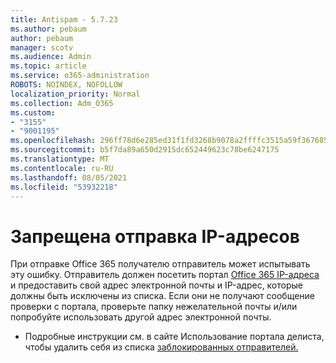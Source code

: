 ```yaml
---
title: Antispam - 5.7.23
ms.author: pebaum
author: pebaum
manager: scotv
ms.audience: Admin
ms.topic: article
ms.service: o365-administration
ROBOTS: NOINDEX, NOFOLLOW
localization_priority: Normal
ms.collection: Adm_O365
ms.custom:
- "3155"
- "9001195"
ms.openlocfilehash: 296ff78d6e285ed31f1fd3268b9078a2ffffc3515a59f367685d054fc76bcc4c
ms.sourcegitcommit: b5f7da89a650d2915dc652449623c78be6247175
ms.translationtype: MT
ms.contentlocale: ru-RU
ms.lasthandoff: 08/05/2021
ms.locfileid: "53932218"
---
```

# <a name="banned-sending-ip"></a>Запрещена отправка IP-адресов

При отправке Office 365 получателю отправитель может испытывать эту ошибку. Отправитель должен посетить портал [Office 365 IP-адреса](https://sender.office.com/) и предоставить свой адрес электронной почты и IP-адрес, которые должны быть исключены из списка. Если они не получают сообщение проверки с портала, проверьте папку нежелательной почты и/или попробуйте использовать другой адрес электронной почты. 

- Подробные инструкции см. в сайте Использование портала делиста, чтобы удалить себя из списка [заблокированных отправителей.](https://docs.microsoft.com/microsoft-365/security/office-365-security/use-the-delist-portal-to-remove-yourself-from-the-office-365-blocked-senders-lis?view=o365-worldwide)
